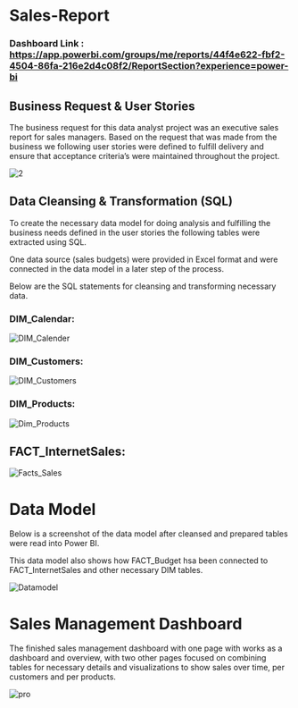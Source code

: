 # Sales-Report

### Dashboard Link : https://app.powerbi.com/groups/me/reports/44f4e622-fbf2-4504-86fa-216e2d4c08f2/ReportSection?experience=power-bi


## Business Request & User Stories

The business request for this data analyst project was an executive sales report for sales managers. Based on the request that was made from the business we following user stories were defined to fulfill delivery and ensure that acceptance criteria’s were maintained throughout the project.

![2](https://github.com/LostVayne9919/Sales-Report/assets/117676583/5916ccc9-0f9d-40c1-966a-d591666ef6c0)


## Data Cleansing & Transformation (SQL)
To create the necessary data model for doing analysis and fulfilling the business needs defined in the user stories the following tables were extracted using SQL.

One data source (sales budgets) were provided in Excel format and were connected in the data model in a later step of the process.

Below are the SQL statements for cleansing and transforming necessary data.
        

### DIM_Calendar:
![DIM_Calender](https://github.com/LostVayne9919/Sales-Report/assets/117676583/42dc2a2a-cd3b-4c36-82a2-a50f3d5dc8b8)

### DIM_Customers:
![DIM_Customers](https://github.com/LostVayne9919/Sales-Report/assets/117676583/ad27ea4c-61bc-4dcd-8047-8d8a99f95ea3)

### DIM_Products:
![Dim_Products](https://github.com/LostVayne9919/Sales-Report/assets/117676583/a95fe431-675b-42ed-a92e-af61aecdc604)
## FACT_InternetSales:
![Facts_Sales](https://github.com/LostVayne9919/Sales-Report/assets/117676583/1121738b-8048-4f6a-8889-2901919557cf)
# Data Model
Below is a screenshot of the data model after cleansed and prepared tables were read into Power BI.

This data model also shows how FACT_Budget hsa been connected to FACT_InternetSales and other necessary DIM tables.

![Datamodel](https://github.com/LostVayne9919/Sales-Report/assets/117676583/2253e2bb-a037-4a3f-a3ac-23f1c514ee09)

# Sales Management Dashboard    
The finished sales management dashboard with one page with works as a dashboard and overview, with two other pages focused on combining tables for necessary details and visualizations to show sales over time, per customers and per products.

![pro](https://github.com/LostVayne9919/Sales-Report/assets/117676583/bb9a90ca-46fd-4995-ae75-88727d5cd77e)
